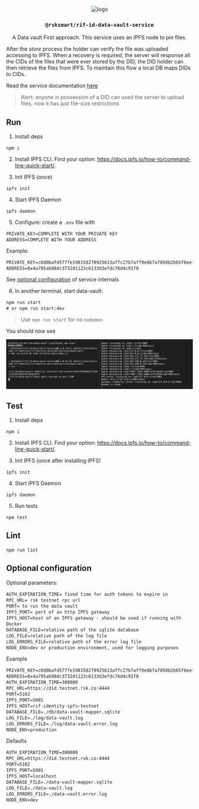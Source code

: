 <p align="middle">
    <img src="https://www.rifos.org/assets/img/logo.svg" alt="logo" height="100" >
</p>
<h3 align="middle"><code>@rsksmart/rif-id-data-vault-service</code></h3>
<p align="middle">
    A Data vault First approach. This service uses an IPFS node to pin files.
</p>


After the _store_ process the holder can verify the file was uploaded accessing to IPFS. When a recovery is required, the server will response all the CIDs of the files that were ever stored by the DID, the DID holder can then retrieve the files from IPFS. To maintain this flow a local DB maps DIDs to CIDs.

Read the service documentation [here](https://github.com/rsksmart/rif-identity-docs/tree/master/data-vault)

> Alert: anyone in possession of a DID can used the server to upload files, now it has just file-size restrictions

## Run

1. Install deps

  ```
  npm i
  ```

2. Install IPFS CLI. Find your option: https://docs.ipfs.io/how-to/command-line-quick-start/.

3. Init IPFS (once)

  ```
  ipfs init
  ```

4. Start IPFS Daemon

  ```
  ipfs daemon
  ```

5. Configure: create a `.env` file with

  ```
  PRIVATE_KEY=COMPLETE WITH YOUR PRIVATE KEY
  ADDRESS=COMPLETE WITH YOUR ADDRESS
  ```

  Example:

  ```
  PRIVATE_KEY=c0d0bafd577fe198158270925613affc27b7aff9e8b7a7050b2b65f6eefd3083
  ADDRESS=0x4a795ab98dc3732d1123c6133d3efdc76d4c91f8
  ```

  See [optional configuration](#optional-configuration) of service internals

6. In another terminal, start data-vault:

  ```
  npm run start
  # or npm run start:dev
  ```

  > Use `npm run start` for no `nodemon`

You should now see

![dv](img/dv.png)

## Test

1. Install deps

  ```
  npm i
  ```

2. Install IPFS CLI. Find your option: https://docs.ipfs.io/how-to/command-line-quick-start/.

3. Init IPFS (once after installing IPFS)

  ```
  ipfs init
  ```

4. Start IPFS Daemon

  ```
  ipfs daemon
  ```

5. Run tests

  ```
  npm test
  ```

## Lint

```
npm run lint
```

## Optional configuration

Optional parameters:

```
AUTH_EXPIRATION_TIME= fixed time for auth tokens to expire in
RPC_URL= rsk testnet rpc url
PORT= to run the data vault
IPFS_PORT= port of an http IPFS gateway
IPFS_HOST=host of an IPFS gateway - should be used if running with Docker
DATABASE_FILE=relative path of the sqlite database
LOG_FILE=relative path of the log file
LOG_ERRORS_FILE=relative path of the error log file
NODE_ENV=dev or production environment, used for logging purposes
```

Example

```
PRIVATE_KEY=c0d0bafd577fe198158270925613affc27b7aff9e8b7a7050b2b65f6eefd3083
ADDRESS=0x4a795ab98dc3732d1123c6133d3efdc76d4c91f8
AUTH_EXPIRATION_TIME=300000
RPC_URL=https://did.testnet.rsk.co:4444
PORT=5102
IPFS_PORT=5001
IPFS_HOST=rif-identity-ipfs-testnet
DATABASE_FILE=./db/data-vault-mapper.sqlite
LOG_FILE=./log/data-vault.log
LOG_ERRORS_FILE=./log/data-vault.error.log
NODE_ENV=production
```

Defaults

```
AUTH_EXPIRATION_TIME=300000
RPC_URL=https://did.testnet.rsk.co:4444
PORT=5102
IPFS_PORT=5001
IPFS_HOST=localhost
DATABASE_FILE=./data-vault-mapper.sqlite
LOG_FILE=./data-vault.log
LOG_ERRORS_FILE=./data-vault.error.log
NODE_ENV=dev
```
